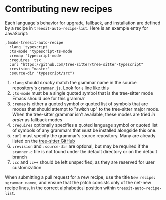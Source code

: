 # Contributing new recipes

Each language's behavior for upgrade, fallback, and installation are defined by
a recipe in `treesit-auto-recipe-list`.  Here is an example entry for
JavaScript:

```elisp
,(make-treesit-auto-recipe
  :lang 'typescript
  :ts-mode 'typescript-ts-mode
  :remap 'typescript-mode
  :requires 'tsx
  :url "https://github.com/tree-sitter/tree-sitter-typescript"
  :revision "master"
  :source-dir "typescript/src")
```

1. `:lang` should *exactly* match the grammar name in the source repository's
   `grammar.js`.  Look for a line [like
   this](https://github.com/tree-sitter/tree-sitter-python/blob/9e53981ec31b789ee26162ea335de71f02186003/grammar.js#L28)
2. `:ts-mode` must be a single quoted symbol that is the tree-sitter mode Emacs
   should use for this grammar
3. `:remap` is either a quoted symbol or quoted list of symbols that are modes
   that should attempt to "switch up" to the tree-sitter major mode.  When the
   tree-sitter grammar isn't available, these modes are tried *in order* as
   fallback modes
4. `:requires` optionally specifies a quoted language symbol or quoted list of
   symbols of any grammars that must be installed alongside this one.
4. `:url` must specify the grammar's source repository.  Many are already listed
   on the [tree-sitter GitHub](https://github.com/tree-sitter)
5. `:revision` and `:source-dir` are optional, but may be required if the
   `scanner.c` file is not found under the default directory or on the default
   branch
6. `:cc` and `:c++` should be left unspecified, as they are reserved for user
   customization

When submitting a pull request for a new recipe, use the title `New recipe:
<grammar name>`, and ensure that the patch consists only of the net-new recipe
lines, in the correct alphabetical position within `treesit-auto-recipe-list`.
